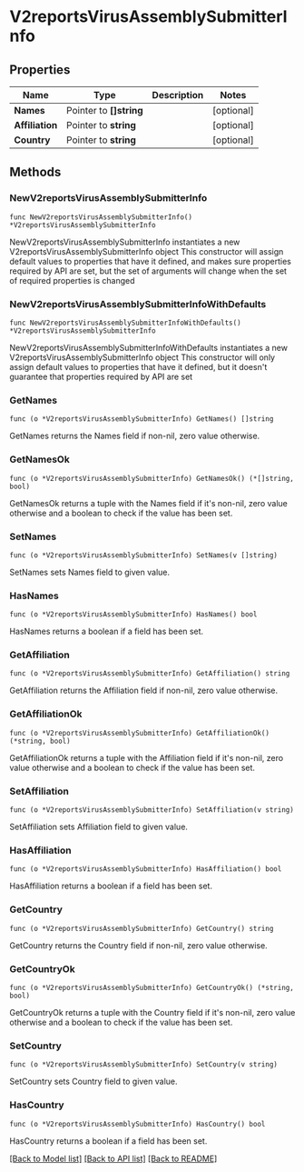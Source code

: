 # V2reportsVirusAssemblySubmitterInfo

## Properties

Name | Type | Description | Notes
------------ | ------------- | ------------- | -------------
**Names** | Pointer to **[]string** |  | [optional] 
**Affiliation** | Pointer to **string** |  | [optional] 
**Country** | Pointer to **string** |  | [optional] 

## Methods

### NewV2reportsVirusAssemblySubmitterInfo

`func NewV2reportsVirusAssemblySubmitterInfo() *V2reportsVirusAssemblySubmitterInfo`

NewV2reportsVirusAssemblySubmitterInfo instantiates a new V2reportsVirusAssemblySubmitterInfo object
This constructor will assign default values to properties that have it defined,
and makes sure properties required by API are set, but the set of arguments
will change when the set of required properties is changed

### NewV2reportsVirusAssemblySubmitterInfoWithDefaults

`func NewV2reportsVirusAssemblySubmitterInfoWithDefaults() *V2reportsVirusAssemblySubmitterInfo`

NewV2reportsVirusAssemblySubmitterInfoWithDefaults instantiates a new V2reportsVirusAssemblySubmitterInfo object
This constructor will only assign default values to properties that have it defined,
but it doesn't guarantee that properties required by API are set

### GetNames

`func (o *V2reportsVirusAssemblySubmitterInfo) GetNames() []string`

GetNames returns the Names field if non-nil, zero value otherwise.

### GetNamesOk

`func (o *V2reportsVirusAssemblySubmitterInfo) GetNamesOk() (*[]string, bool)`

GetNamesOk returns a tuple with the Names field if it's non-nil, zero value otherwise
and a boolean to check if the value has been set.

### SetNames

`func (o *V2reportsVirusAssemblySubmitterInfo) SetNames(v []string)`

SetNames sets Names field to given value.

### HasNames

`func (o *V2reportsVirusAssemblySubmitterInfo) HasNames() bool`

HasNames returns a boolean if a field has been set.

### GetAffiliation

`func (o *V2reportsVirusAssemblySubmitterInfo) GetAffiliation() string`

GetAffiliation returns the Affiliation field if non-nil, zero value otherwise.

### GetAffiliationOk

`func (o *V2reportsVirusAssemblySubmitterInfo) GetAffiliationOk() (*string, bool)`

GetAffiliationOk returns a tuple with the Affiliation field if it's non-nil, zero value otherwise
and a boolean to check if the value has been set.

### SetAffiliation

`func (o *V2reportsVirusAssemblySubmitterInfo) SetAffiliation(v string)`

SetAffiliation sets Affiliation field to given value.

### HasAffiliation

`func (o *V2reportsVirusAssemblySubmitterInfo) HasAffiliation() bool`

HasAffiliation returns a boolean if a field has been set.

### GetCountry

`func (o *V2reportsVirusAssemblySubmitterInfo) GetCountry() string`

GetCountry returns the Country field if non-nil, zero value otherwise.

### GetCountryOk

`func (o *V2reportsVirusAssemblySubmitterInfo) GetCountryOk() (*string, bool)`

GetCountryOk returns a tuple with the Country field if it's non-nil, zero value otherwise
and a boolean to check if the value has been set.

### SetCountry

`func (o *V2reportsVirusAssemblySubmitterInfo) SetCountry(v string)`

SetCountry sets Country field to given value.

### HasCountry

`func (o *V2reportsVirusAssemblySubmitterInfo) HasCountry() bool`

HasCountry returns a boolean if a field has been set.


[[Back to Model list]](../README.md#documentation-for-models) [[Back to API list]](../README.md#documentation-for-api-endpoints) [[Back to README]](../README.md)


